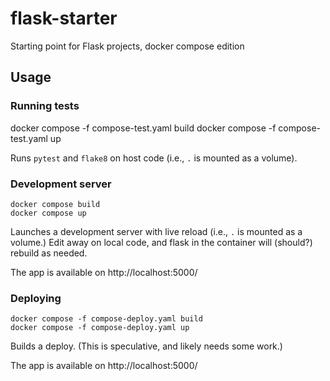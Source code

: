 # flask-starter

Starting point for Flask projects, docker compose edition

## Usage

### Running tests

   docker compose -f compose-test.yaml build
   docker compose -f compose-test.yaml up

Runs `pytest` and `flake8` on host code (i.e., `.` is mounted as a volume).

### Development server

    docker compose build
    docker compose up

Launches a development server with live reload (i.e., `.` is mounted as a volume.) Edit away on local code,
and flask in the container will (should?) rebuild as needed.

The app is available on http://localhost:5000/

### Deploying

    docker compose -f compose-deploy.yaml build
    docker compose -f compose-deploy.yaml up

Builds a deploy. (This is speculative, and likely needs some work.)

The app is available on http://localhost:5000/
